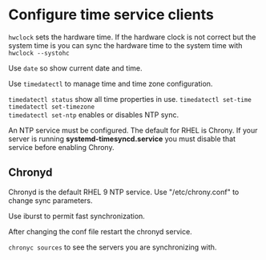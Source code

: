 # Configure time service clients

``hwclock`` sets the hardware time.
If the hardware clock is not correct but the system time is you can sync the hardware time to the 
system time with ``hwclock --systohc``

Use ``date`` so show current date and time.

Use ``timedatectl`` to manage time and time zone configuration.

``timedatectl status`` show all time properties in use.
``timedatectl set-time`` \
``timedatectl set-timezone`` \
``timedatectl set-ntp`` enables or disables NTP sync.

An NTP service must be configured. The default for RHEL is Chrony.
If your server is running **systemd-timesyncd.service** you must disable that service before enabling Chrony.

## Chronyd
Chronyd is the default RHEL 9 NTP service.
Use "/etc/chrony.conf" to change sync parameters.

Use iburst to permit fast synchronization.

After changing the conf file restart the chronyd service.

``chronyc sources`` to see the servers you are synchronizing with.








